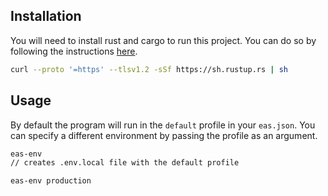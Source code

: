 ## Installation

You will need to install rust and cargo to run this project. You can do so by following the instructions [here](https://www.rust-lang.org/tools/install).

```bash
curl --proto '=https' --tlsv1.2 -sSf https://sh.rustup.rs | sh
```

## Usage

By default the program will run in the `default` profile in your `eas.json`. You can specify a different environment by passing the profile as an argument.

```bash
eas-env
// creates .env.local file with the default profile

eas-env production
```
